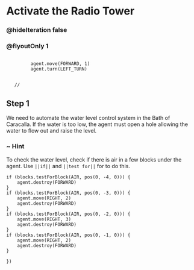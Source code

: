 # Activate the Radio Tower
### @hideIteration false 
### @flyoutOnly 1


``` ghost
    
         agent.move(FORWARD, 1)
         agent.turn(LEFT_TURN)
     
```
```template
   //     
```


## Step 1

We need to automate the water level control system in the Bath of Caracalla. If the water is too low, the agent must open a hole allowing the water to flow out and raise the level.

### ~ Hint 
To check the water level, check if there is air in a few blocks under the agent. Use ``||if||`` and ``||test for||``  for to do this. 

```  blocks
if (blocks.testForBlock(AIR, pos(0, -4, 0))) {
    agent.destroy(FORWARD)
}
if (blocks.testForBlock(AIR, pos(0, -3, 0))) {
    agent.move(RIGHT, 2)
    agent.destroy(FORWARD)
}
if (blocks.testForBlock(AIR, pos(0, -2, 0))) {
    agent.move(RIGHT, 3)
    agent.destroy(FORWARD)
}
if (blocks.testForBlock(AIR, pos(0, -1, 0))) {
    agent.move(RIGHT, 2)
    agent.destroy(FORWARD)
}
         
})
```

